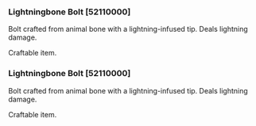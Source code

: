 ### Lightningbone Bolt [52110000]

Bolt crafted from animal bone with a lightning-infused tip. Deals lightning damage.

Craftable item.### Lightningbone Bolt [52110000]

Bolt crafted from animal bone with a lightning-infused tip. Deals lightning damage.

Craftable item.